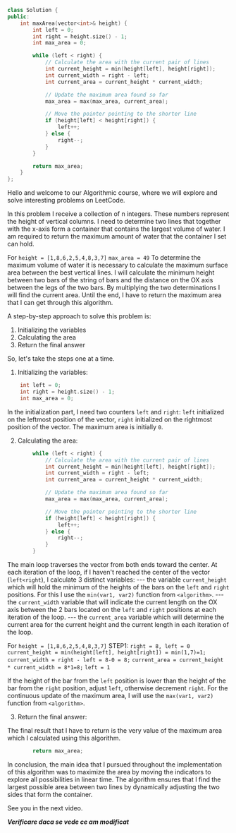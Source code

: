 ```cpp
class Solution {
public:
    int maxArea(vector<int>& height) {
        int left = 0; 
        int right = height.size() - 1;
        int max_area = 0;

        while (left < right) {
            // Calculate the area with the current pair of lines
            int current_height = min(height[left], height[right]);
            int current_width = right - left;
            int current_area = current_height * current_width;

            // Update the maximum area found so far
            max_area = max(max_area, current_area);

            // Move the pointer pointing to the shorter line
            if (height[left] < height[right]) {
                left++;
            } else {
                right--;
            }
        }

        return max_area;
    }
};
```

Hello and welcome to our Algorithmic course, where we will explore and solve interesting problems on LeetCode.

In this problem I receive a collection of n integers. These numbers represent the height of vertical columns. I need to determine two lines that together with the x-axis form a container that contains the largest volume of water. I am required to return the maximum amount of water that the container I set can hold.

For `height = [1,8,6,2,5,4,8,3,7]`
`max_area = 49`
To determine the maximum volume of water it is necessary to calculate the maximum surface area between the best vertical lines.
I will calculate the minimum height between two bars of the string of bars and the distance on the OX axis between the legs of the two bars. By multiplying the two determinations I will find the current area.
Until the end, I have to return the maximum area that I can get through this algorithm.


A step-by-step approach to solve this problem is:
1. Initializing the variables
2. Calculating the area
3. Return the final answer

So, let's take the steps one at a time.
1. Initializing the variables:

```cpp
    int left = 0; 
    int right = height.size() - 1;
    int max_area = 0; 
```

In the initialization part, I need two counters `left` and `right`: `left` initialized on the leftmost position of the vector, `right` initialized on the rightmost position of the vector. The maximum area is initially `0`.

2. Calculating the area:

```cpp
        while (left < right) {
            // Calculate the area with the current pair of lines
            int current_height = min(height[left], height[right]);
            int current_width = right - left;
            int current_area = current_height * current_width;

            // Update the maximum area found so far
            max_area = max(max_area, current_area);

            // Move the pointer pointing to the shorter line
            if (height[left] < height[right]) {
                left++;
            } else {
                right--;
            }
        }
```

The main loop traverses the vector from both ends toward the center. At each iteration of the loop, if I haven't reached the center of the vector (`left<right`), I calculate 3 distinct variables:
--- the variable `current_height` which will hold the minimum of the heights of the bars on the `left` and `right` positions. For this I use the `min(var1, var2)` function from `<algorithm>`.
--- the `current_width` variable that will indicate the current length on the OX axis between the 2 bars located on the `left` and `right` positions at each iteration of the loop.
--- the `current_area` variable which will determine the current area for the current height and the current length in each iteration of the loop.

For `height = [1,8,6,2,5,4,8,3,7]`
STEP1:
`right = 8, left = 0`
`current_height = min(height[left], height[right]) = min(1,7)=1;`
`current_width = right - left = 8-0 = 8;`
`current_area = current_height * current_width = 8*1=8;`
`left = 1`

If the height of the bar from the `left` position is lower than the height of the bar from the `right` position, adjust `left`, otherwise decrement `right`.
For the continuous update of the maximum area, I will use the `max(var1, var2)` function from `<algorithm>`.

3. Return the final answer:

The final result that I have to return is the very value of the maximum area which I calculated using this algorithm.

```cpp
        return max_area;
```

In conclusion, the main idea that I pursued throughout the implementation of this algorithm was to maximize the area by moving the indicators to explore all possibilities in linear time.
The algorithm ensures that I find the largest possible area between two lines by dynamically adjusting the two sides that form the container.

See you in the next video.

**_Verificare daca se vede ce am modificat_**